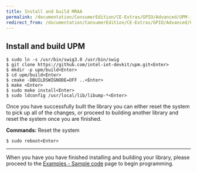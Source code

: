 ```yaml
---
title: Install and build MRAA
permalink: /documentation/ConsumerEdition/CE-Extras/GPIO/Advanced/UPM-install/
redirect_from: /documentation/ConsumerEdition/CE-Extras/GPIO/Advanced/UPM-install/README.md/
---
```

## Install and build UPM

```shell
$ sudo ln -s /usr/bin/swig3.0 /usr/bin/swig
$ git clone https://github.com/intel-iot-devkit/upm.git<Enter>
$ mkdir -p upm/build<Enter>
$ cd upm/build<Enter>
$ cmake -DBUILDSWIGNODE=OFF ..<Enter>
$ make <Enter>
$ sudo make install<Enter>
$ sudo ldconfig /usr/local/lib/libump-*<Enter>
```
Once you have successfully built the library you can either reset the system to pick up all of the changes, or proceed to building another library and reset the system once you are finished.

**Commands:** Reset the system

```shell
$ sudo reboot<Enter>
```

***

When you have you have finished installing and building your library, please proceed to the [Examples - Sample code](../../Examples/README.md) page to begin programming.
